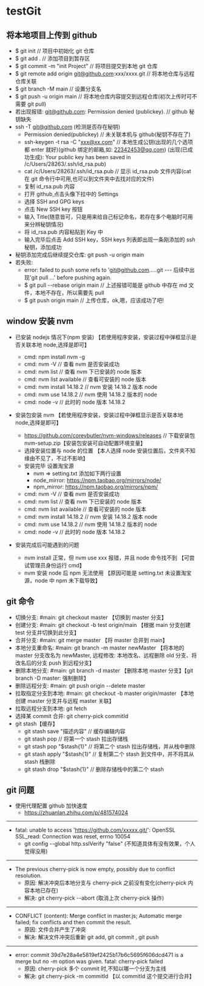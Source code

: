 # testGit

## 将本地项目上传到 github

- $ git init // 项目中初始化 git 仓库
- $ git add . // 添加项目到暂存区
- $ git commit -m "init Project" // 将项目提交到本地 git 仓库
- $ git remote add origin git@github.com:xxx/xxxx.git // 将本地仓库与远程仓库关联
- $ git branch -M main // 设置分支名
- $ git push -u origin main // 将本地仓库内容提交到远程仓库(初次上传时可不需要 git pull)
- 若出现报错: git@github.com: Permission denied (publickey). // github 秘钥缺失
- ssh -T git@github.com (检测是否存在秘钥)
  - Permission denied(publickey) // 未关联本机与 github(秘钥不存在了)
  - ssh-keygen -t rsa -C "xxx@xx.com" // 本地生成公钥(出现的几个选项都 enter 就好)(github 绑定的邮箱,如: 22342453@qq.com) (出现(已成功生成): Your public key has been saved in /c/Users/28263/.ssh/id_rsa.pub)
  - cat /c/Users/28263/.ssh/id_rsa.pub // 显示 id_rsa.pub 文件内容(cat 在 git 命令行中可用,也可以到文件夹中去找对应的文件)
  - 复制 id_rsa.pub 内容
  - 打开 github,点击头像下拉中的 Settings
  - 选择 SSH and GPG keys
  - 点击 New SSH key 按钮
  - 输入 Title(随意皆可，只是用来给自己标记命名，若存在多个电脑时可用来分辨秘钥情况)
  - 将 id_rsa.pub 内容粘贴到 Key 中
  - 输入完毕后点击 Add SSH key，SSH keys 列表即出现一条刚添加的 ssh 秘钥，添加成功
- 秘钥添加完成后继续提交仓库: git push -u origin main
- 若失败:
  - error: failed to push some refs to 'git@github.com.....git --- 后续中出现'git pull ...' before pushing again.
  - $ git pull --rebase origin main // 上述报错可能是 github 中存在 md 文件，本地不存在，所以需要先 pull
  - $ git push origin main // 上传仓库，ok,嗯，应该成功了吧!

## window 安装 nvm

- 已安装 nodejs 情况下(npm 安装) 【若使用程序安装，安装过程中弹框显示是否关联本地 node,选择是即可】

  - cmd: npm install nvm -g
  - cmd: nvm -V // 查看 nvm 是否安装成功
  - cmd: nvm list // 查看 nvm 下已安装的 node 版本
  - cmd: nvm list available // 查看可安装的 node 版本
  - cmd: nvm install 14.18.2 // nvm 安装 14.18.2 版本 node
  - cmd: nvm use 14.18.2 // nvm 使用 14.18.2 版本的 node
  - cmd: node -v // 此时的 node 版本 14.18.2

- 安装包安装 nvm 【若使用程序安装，安装过程中弹框显示是否关联本地 node,选择是即可】
  - https://github.com/coreybutler/nvm-windows/releases // 下载安装包 nvm-setup.zip【安装包安装可自动配置环境变量】
  - 选择安装位置与 node 的位置 【本人选择 node 安装位置后，文件夹不知缘由不见了，不过不影响】
  - 安装完毕 设置淘宝源
    - nvm => setting.txt 添加如下两行设置
    - node_mirror: https://npm.taobao.org/mirrors/node/
    - npm_mirror: https://npm.taobao.org/mirrors/npm/
  - cmd: nvm -V // 查看 nvm 是否安装成功
  - cmd: nvm list // 查看 nvm 下已安装的 node 版本
  - cmd: nvm list available // 查看可安装的 node 版本
  - cmd: nvm install 14.18.2 // nvm 安装 14.18.2 版本 node
  - cmd: nvm use 14.18.2 // nvm 使用 14.18.2 版本的 node
  - cmd: node -v // 此时的 node 版本 14.18.2
- 安装完成后可能遇到的问题
  - nvm install 正常，但 nvm use xxx 报错，并且 node 命令找不到 【可尝试管理员身份运行 cmd】
  - nvm 安装 node 后 npm 无法使用 【原因可能是 setting.txt 未设置淘宝源，node 中 npm 未下载导致】

## git 命令

- 切换分支: #main: git checkout master 【切换到 master 分支】
- 创建分支: #main: git checkout -b test origin/main 【根据 main 分支创建 test 分支并切换到此分支】
- 合并分支: #main: git merge master 【将 master 合并到 main】
- 本地分支重命名: #main: git branch -m master newMaster 【将本地的 master 分支改名为 newMaster, 远程修改: 本地改名、远程删除 old 分支、将改名后的分支 push 到远程分支】
- 删除本地分支: #main: git branch -d master 【删除本地 master 分支】【git branch -D master: 强制删除】
- 删除远程分支: #main: git push origin --delete master
- 拉取指定分支到本地: #main: git checkout -b master origin/master 【本地创建 master 分支并与远程 master 关联】
- 拉取远程分支到本地: git fetch
- 选择某 commit 合并: git cherry-pick commitId
- git stash【缓存】
  - git stash save "描述内容" // 缓存编辑内容
  - git stash pop // 将第一个 stash 拉出存储栈
  - git stash pop "$stash{1}" // 将第二个 stash 拉出存储栈，并从栈中删除
  - git stash apply "$stash{1}" // 复制第二个 stash 到文件中，并不将其从 stash 栈删除
  - git stash drop "$stash{1}" // 删除存储栈中的第二个 stash

## git 问题

- 使用代理配置 github 加快速度
  - https://zhuanlan.zhihu.com/p/481574024

---

- fatal: unable to access 'https://github.com/xxxxx.git/': OpenSSL SSL_read: Connection was reset, errno 10054
  - git config --global http.sslVerify "false" (不知道具体有没有效果，个人觉得没用)

---

- The previous cherry-pick is now empty, possibly due to conflict resolution.
  - 原因: 解决冲突后本地分支与 cherry-pick 之前没有变化(cherry-pick 内容本地已存在)
  - 解决: git cherry-pick --abort (取消上次 cherry-pick 操作)

---

- CONFLICT (content): Merge conflict in master.js; Automatic merge failed; fix conflicts and then commit the result.
  - 原因: 文件合并产生了冲突
  - 解决: 解决文件冲突后重新 git add, git commit , git push

---

- error: commit 39d7e28a4e5819ef2425b17b6c5695f606dcd471 is a merge but no -m option was given. fatal: cherry-pick failed
  - 原因: cherry-pick 多个 commit 时,不知以哪一个分支为主线
  - 解决: git cherry-pick -m commitId 【以 commitId 这个提交进行合并】
